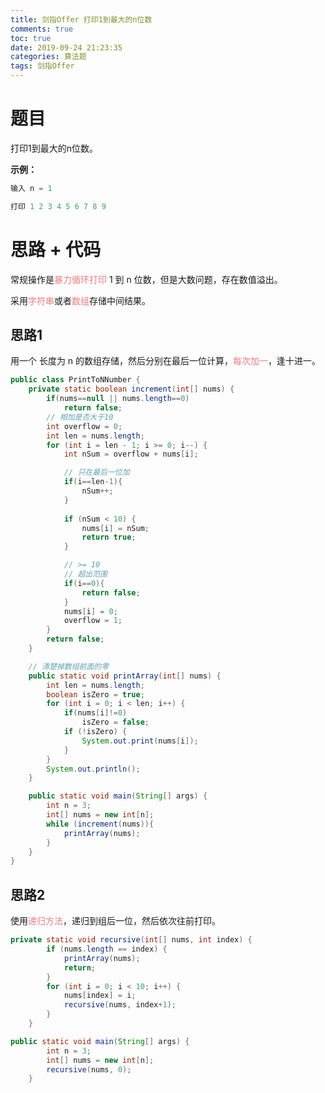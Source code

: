 ```yaml
---
title: 剑指Offer 打印1到最大的n位数
comments: true
toc: true
date: 2019-09-24 21:23:35
categories: 算法题
tags: 剑指Offer
---
```


# 题目 

打印1到最大的n位数。

**示例：**
```java
输入 n = 1

打印 1 2 3 4 5 6 7 8 9
```

# 思路 + 代码

常规操作是<font color=#f07c82>暴力循环打印</font> 1 到 n 位数，但是大数问题，存在数值溢出。

采用<font color=#f07c82>字符串</font>或者<font color=#f07c82>数组</font>存储中间结果。

## 思路1

用一个 长度为 n 的数组存储，然后分别在最后一位计算，<font color=#f07c82>每次加一</font>，逢十进一。

```java
public class PrintToNNumber {
    private static boolean increment(int[] nums) {
        if(nums==null || nums.length==0)
            return false;
        // 相加是否大于10
        int overflow = 0;
        int len = nums.length;
        for (int i = len - 1; i >= 0; i--) {
            int nSum = overflow + nums[i];

            // 只在最后一位加
            if(i==len-1){
                nSum++;
            }
            
            if (nSum < 10) {
                nums[i] = nSum;
                return true;
            }

            // >= 10
            // 超出范围
            if(i==0){
                return false;
            }
            nums[i] = 0;
            overflow = 1;
        }
        return false;
    }

    // 清楚掉数组前面的零
    public static void printArray(int[] nums) {
        int len = nums.length;
        boolean isZero = true;
        for (int i = 0; i < len; i++) {
            if(nums[i]!=0)
                isZero = false;
            if (!isZero) {
                System.out.print(nums[i]);
            }
        }
        System.out.println();
    }

    public static void main(String[] args) {
        int n = 3;
        int[] nums = new int[n];
        while (increment(nums)){
            printArray(nums);
        }
    }
}

```

## 思路2

使用<font color=#f07c82>递归方法</font>，递归到组后一位，然后依次往前打印。

```java
private static void recursive(int[] nums, int index) {
        if (nums.length == index) {
            printArray(nums);
            return;
        }
        for (int i = 0; i < 10; i++) {
            nums[index] = i;
            recursive(nums, index+1);
        }
    }

public static void main(String[] args) {
        int n = 3;
        int[] nums = new int[n];
        recursive(nums, 0);
    }
```